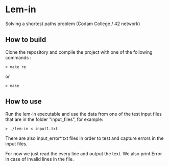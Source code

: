 # Lem-in
Solving a shortest paths problem (Codam College / 42 network)

## How to build
Clone the repository and compile the project with one of the following commands :

    > make re

or

    > make

## How to use
Run the lem-in executable and use the data from one of the test input files that are in the folder "input_files", for example:

    > ./lem-in < input1.txt

There are also input_error*.txt files in order to test and capture errors in the input files.

For now we just read the every line and output the text. We also print Error in case of invalid lines in the file.